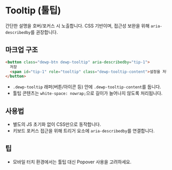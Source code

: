 # Tooltip (툴팁)

간단한 설명을 호버/포커스 시 노출합니다. CSS 기반이며, 접근성 보완을 위해 `aria-describedby`를 권장합니다.

## 마크업 구조
```html
<button class="dewp-btn dewp-tooltip" aria-describedby="tip-1">
  저장
  <span id="tip-1" role="tooltip" class="dewp-tooltip-content">설정을 저장합니다</span>
</button>
```

- `.dewp-tooltip` 래퍼(버튼/아이콘 등) 안에 `.dewp-tooltip-content`를 둡니다.
- 툴팁 콘텐츠는 `white-space: nowrap;`으로 길이가 늘어나지 않도록 처리됩니다.

## 사용법
- 별도의 JS 초기화 없이 CSS만으로 동작합니다.
- 키보드 포커스 접근을 위해 트리거 요소에 `aria-describedby`를 연결합니다.

## 팁
- 모바일 터치 환경에서는 툴팁 대신 Popover 사용을 고려하세요.
